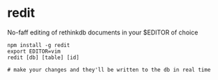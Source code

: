# redit

No-faff editing of rethinkdb documents in your $EDITOR of choice

```
npm install -g redit
export EDITOR=vim
redit [db] [table] [id]

# make your changes and they'll be written to the db in real time
```
